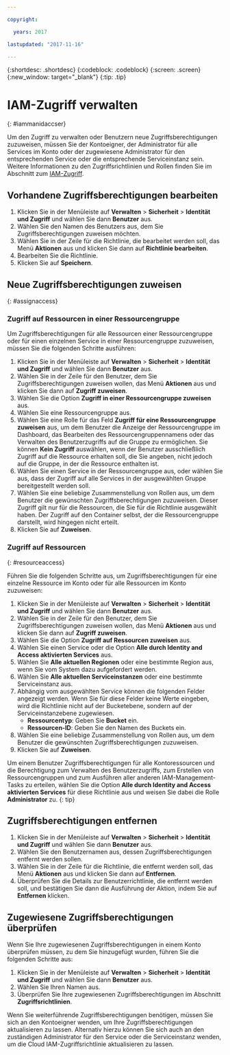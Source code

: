 ```yaml
---

copyright:

  years: 2017

lastupdated: "2017-11-16"

---
```


{:shortdesc: .shortdesc}
{:codeblock: .codeblock}
{:screen: .screen}
{:new_window: target="_blank"}
{:tip: .tip}

# IAM-Zugriff verwalten
{: #iammanidaccser}

Um den Zugriff zu verwalten oder Benutzern neue Zugriffsberechtigungen zuzuweisen, müssen Sie der Kontoeigner, der Administrator für alle Services im Konto oder der zugewiesene Administrator für den entsprechenden Service oder die entsprechende Serviceinstanz sein. Weitere Informationen zu den Zugriffsrichtlinien und Rollen finden Sie im Abschnitt zum [IAM-Zugriff](/docs/iam/users_roles.html). 

## Vorhandene Zugriffsberechtigungen bearbeiten

1. Klicken Sie in der Menüleiste auf **Verwalten** &gt; **Sicherheit** &gt; **Identität und Zugriff** und wählen Sie dann **Benutzer** aus.
2. Wählen Sie den Namen des Benutzers aus, dem Sie Zugriffsberechtigungen zuweisen möchten.
3. Wählen Sie in der Zeile für die Richtlinie, die bearbeitet werden soll, das Menü **Aktionen** aus und klicken Sie dann auf **Richtlinie bearbeiten**.
4. Bearbeiten Sie die Richtlinie.
5. Klicken Sie auf **Speichern**.

## Neue Zugriffsberechtigungen zuweisen
{: #assignaccess}

### Zugriff auf Ressourcen in einer Ressourcengruppe 

Um Zugriffsberechtigungen für alle Ressourcen einer Ressourcengruppe oder für einen einzelnen Service in einer Ressourcengruppe zuzuweisen, müssen Sie die folgenden Schritte ausführen:

1. Klicken Sie in der Menüleiste auf **Verwalten** &gt; **Sicherheit** &gt; **Identität und Zugriff** und wählen Sie dann **Benutzer** aus.
2. Wählen Sie in der Zeile für den Benutzer, dem Sie Zugriffsberechtigungen zuweisen wollen, das Menü **Aktionen** aus und klicken Sie dann auf **Zugriff zuweisen**.
3. Wählen Sie die Option **Zugriff in einer Ressourcengruppe zuweisen** aus.
4. Wählen Sie eine Ressourcengruppe aus.
5. Wählen Sie eine Rolle für das Feld **Zugriff für eine Ressourcengruppe zuweisen** aus, um dem Benutzer die Anzeige der Ressourcengruppe im Dashboard, das Bearbeiten des Ressourcengruppennamens oder das Verwalten des Benutzerzugriffs auf die Gruppe zu ermöglichen. Sie können **Kein Zugriff** auswählen, wenn der Benutzer ausschließlich Zugriff auf die Ressource erhalten soll, die Sie angeben, nicht jedoch auf die Gruppe, in der die Ressource enthalten ist.
6. Wählen Sie einen Service in der Ressourcengruppe aus, oder wählen Sie aus, dass der Zugriff auf alle Services in der ausgewählten Gruppe bereitgestellt werden soll.
7. Wählen Sie eine beliebige Zusammenstellung von Rollen aus, um dem Benutzer die gewünschten Zugriffsberechtigungen zuzuweisen. Dieser Zugriff gilt nur für die Ressourcen, die Sie für die Richtlinie ausgewählt haben. Der Zugriff auf den Container selbst, der die Ressourcengruppe darstellt, wird hingegen nicht erteilt. 
8. Klicken Sie auf **Zuweisen**.

### Zugriff auf Ressourcen
{: #resourceaccess}

Führen Sie die folgenden Schritte aus, um Zugriffsberechtigungen für eine einzelne Ressource im Konto oder für alle Ressourcen im Konto zuzuweisen: 

1. Klicken Sie in der Menüleiste auf **Verwalten** &gt; **Sicherheit** &gt; **Identität und Zugriff** und wählen Sie dann **Benutzer** aus.
2. Wählen Sie in der Zeile für den Benutzer, dem Sie Zugriffsberechtigungen zuweisen wollen, das Menü **Aktionen** aus und klicken Sie dann auf **Zugriff zuweisen**.
3. Wählen Sie die Option **Zugriff auf Ressourcen zuweisen** aus.
4. Wählen Sie einen Service oder die Option **Alle durch Identity and Access aktivierten Services** aus.
5. Wählen Sie **Alle aktuellen Regionen** oder eine bestimmte Region aus, wenn Sie vom System dazu aufgefordert werden. 
6. Wählen Sie **Alle aktuellen Serviceinstanzen** oder eine bestimmte Serviceinstanz aus.
7. Abhängig vom ausgewählten Service können die folgenden Felder angezeigt werden. Wenn Sie für diese Felder keine Werte eingeben, wird die Richtlinie nicht auf der Bucketebene, sondern auf der Serviceinstanzebene zugewiesen. 
    * **Ressourcentyp**: Geben Sie **Bucket** ein.
    * **Ressourcen-ID**: Geben Sie den Namen des Buckets ein.
8. Wählen Sie eine beliebige Zusammenstellung von Rollen aus, um dem Benutzer die gewünschten Zugriffsberechtigungen zuzuweisen.
9. Klicken Sie auf **Zuweisen**.

Um einem Benutzer Zugriffsberechtigungen für alle Kontoressourcen und die Berechtigung zum Verwalten des Benutzerzugriffs, zum Erstellen von Ressourcengruppen und zum Ausführen aller anderen IAM-Management-Tasks zu erteilen, wählen Sie die Option **Alle durch Identity and Access aktivierten Services** für diese Richtlinie aus und weisen Sie dabei die Rolle **Administrator** zu.
{: tip}


## Zugriffsberechtigungen entfernen

1. Klicken Sie in der Menüleiste auf **Verwalten** &gt; **Sicherheit** &gt; **Identität und Zugriff** und wählen Sie dann **Benutzer** aus.
2. Wählen Sie den Benutzernamen aus, dessen Zugriffsberechtigungen entfernt werden sollen.
3. Wählen Sie in der Zeile für die Richtlinie, die entfernt werden soll, das Menü **Aktionen** aus und klicken Sie dann auf **Entfernen**.
4. Überprüfen Sie die Details zur Benutzerrichtlinie, die entfernt werden soll, und bestätigen Sie dann die Ausführung der Aktion, indem Sie auf **Entfernen** klicken.

## Zugewiesene Zugriffsberechtigungen überprüfen

Wenn Sie Ihre zugewiesenen Zugriffsberechtigungen in einem Konto überprüfen müssen, zu dem Sie hinzugefügt wurden, führen Sie die folgenden Schritte aus:

1. Klicken Sie in der Menüleiste auf **Verwalten** &gt; **Sicherheit** &gt; **Identität und Zugriff** und wählen Sie dann **Benutzer** aus.
2. Wählen Sie Ihren Namen aus.
3. Überprüfen Sie Ihre zugewiesenen Zugriffsberechtigungen im Abschnitt **Zugriffsrichtlinien**.

Wenn Sie weiterführende Zugriffsberechtigungen benötigen, müssen Sie sich an den Kontoeigner wenden, um Ihre Zugriffsberechtigungen aktualisieren zu lassen. Alternativ hierzu können Sie sich auch an den zuständigen Administrator für den Service oder die Serviceinstanz wenden, um die Cloud IAM-Zugriffsrichtlinie aktualisieren zu lassen.
